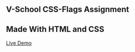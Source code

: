 ## V-School CSS-Flags Assignment

## Made With HTML and CSS

[Live Demo](https://michaelgreco7.github.io/VS-CSS-Flags/)
